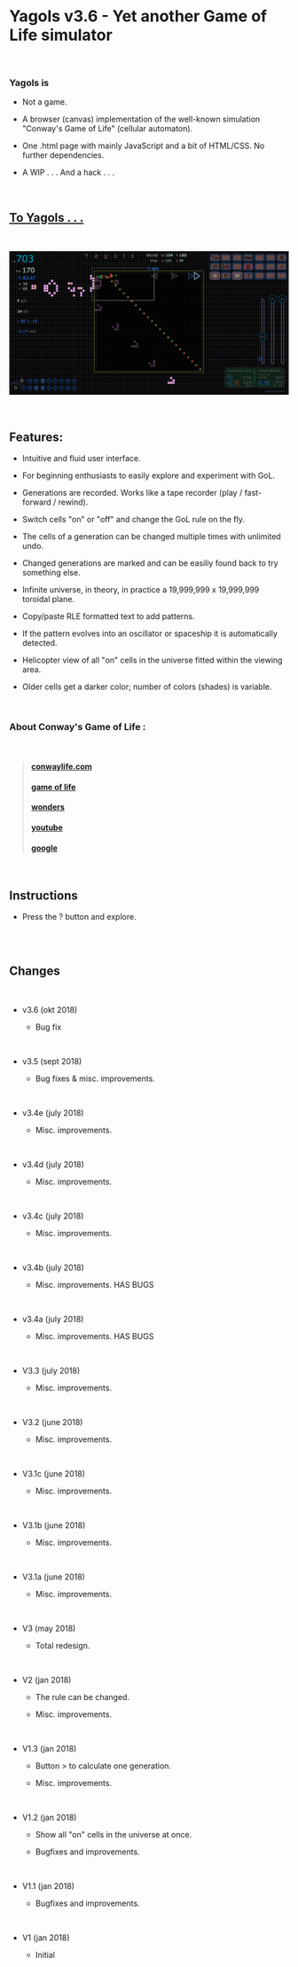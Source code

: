 # Yagols v3.6 - Yet another Game of Life simulator

<br>

### Yagols is

  * Not a game.

  * A browser (canvas) implementation of the well-known simulation "Conway's Game of Life" (cellular automaton).
  
  * One .html page with mainly JavaScript and a bit of HTML/CSS. No further dependencies.
  
  * A WIP . . . And a hack . . .

<br>

## [To Yagols . . .](http://johnerps.com/Yagols/Yagols.html)

<br>

<p align="center">
  <img src="Screenshot01.png"/>
</p>

<br>

## Features:

  * Intuitive and fluid user interface.
  
  * For beginning enthusiasts to easily explore and experiment with GoL.

  * Generations are recorded. Works like a tape recorder (play / fast-forward / rewind).
  
  * Switch cells "on" or "off" and change the GoL rule on the fly.
  
  * The cells of a generation can be changed multiple times with unlimited undo.

  * Changed generations are marked and can be easiliy found back to try something else.
  
  * Infinite universe, in theory, in practice a 19,999,999 x 19,999,999 toroidal plane.
  
  * Copy/paste RLE formatted text to add patterns.
  
  * If the pattern evolves into an oscillator or spaceship it is automatically detected.
  
  * Helicopter view of all "on" cells in the universe fitted within the viewing area.
  
  * Older cells get a darker color; number of colors (shades) is variable.

<br> 

### About Conway's Game of Life :

<br>

>#### [conwaylife.com](http://www.conwaylife.com)
>#### [game of life](http://beltoforion.de/article.php?a=game_of_life)
>#### [wonders](http://www.math.com/students/wonders/life/life.html)
>#### [youtube](https://youtu.be/C2vgICfQawE)
>#### [google](https://www.google.nl/search?q=conway+game+of+life)

<br>

## Instructions

  * Press the ? button and explore.
    
<br>
<br>

## Changes

<br>

* v3.6 (okt 2018)

  * Bug fix

<br>

* v3.5 (sept 2018)

  * Bug fixes & misc. improvements.

<br>

* v3.4e (july 2018)

  * Misc. improvements.

<br>

* v3.4d (july 2018)

  * Misc. improvements.

<br>

* v3.4c (july 2018)

  * Misc. improvements.

<br>

* v3.4b (july 2018)

  * Misc. improvements. HAS BUGS

<br>

* v3.4a (july 2018)

  * Misc. improvements. HAS BUGS

<br>

* V3.3 (july 2018)

  * Misc. improvements.

<br>

* V3.2 (june 2018)

  * Misc. improvements.

<br>

* V3.1c (june 2018)

  * Misc. improvements.

<br>

* V3.1b (june 2018)

  * Misc. improvements.

<br>

* V3.1a (june 2018)
  
  * Misc. improvements.

<br>

* V3 (may 2018)
  
  * Total redesign.

<br>

* V2 (jan 2018)
  
  * The rule can be changed.
  
  * Misc. improvements.

<br>

* V1.3 (jan 2018)
  
  * Button > to calculate one generation.
  
  * Misc. improvements.

<br>

* V1.2 (jan 2018)
  
  * Show all "on" cells in the universe at once.
  
  * Bugfixes and improvements.

<br>

* V1.1 (jan 2018)
  
  * Bugfixes and improvements.
  
<br>
  
* V1 (jan 2018)
  
  * Initial

